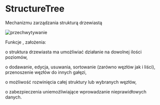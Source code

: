 # StructureTree
Mechanizmu zarządzania strukturą drzewiastą

![przechwytywanie](https://user-images.githubusercontent.com/26554041/44970541-8185aa80-af52-11e8-87f3-53fe36136f8d.PNG)


Funkcje , założenia:

o struktura drzewiasta ma umożliwiać działanie na dowolnej ilości poziomów,

o  dodawanie, edycja, usuwania, sortowanie (zarówno węzłów jak i liści), przenoszenie węzłów do innych gałęzi,

o  możliwość rozwinięcia całej struktury lub wybranych węzłów,

o zabezpieczenia uniemożliwiające wprowadzanie nieprawidłowych danych.


